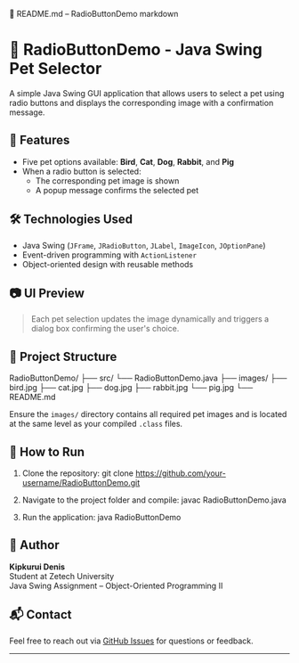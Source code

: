 📄 README.md – RadioButtonDemo
markdown
# 🐾 RadioButtonDemo - Java Swing Pet Selector

A simple Java Swing GUI application that allows users to select a pet using radio buttons and displays the corresponding image with a confirmation message.

## 🚀 Features

- Five pet options available: **Bird**, **Cat**, **Dog**, **Rabbit**, and **Pig**
- When a radio button is selected:
  - The corresponding pet image is shown
  - A popup message confirms the selected pet

## 🛠️ Technologies Used
- Java Swing (`JFrame`, `JRadioButton`, `JLabel`, `ImageIcon`, `JOptionPane`)
- Event-driven programming with `ActionListener`
- Object-oriented design with reusable methods

## 📷 UI Preview
> Each pet selection updates the image dynamically and triggers a dialog box confirming the user's choice.

## 📁 Project Structure

RadioButtonDemo/ 
├── src/ 
    └── RadioButtonDemo.java 
├── images/ 
    ├── bird.jpg 
    ├── cat.jpg 
    ├── dog.jpg 
    ├── rabbit.jpg 
    └── pig.jpg 
└── README.md


Ensure the `images/` directory contains all required pet images and is located at the same level as your compiled `.class` files.

## 🏁 How to Run

1. Clone the repository:
git clone https://github.com/your-username/RadioButtonDemo.git

2. Navigate to the project folder and compile:
javac RadioButtonDemo.java

3. Run the application:
java RadioButtonDemo


## 👤 Author
**Kipkurui Denis**  
Student at Zetech University  
Java Swing Assignment – Object-Oriented Programming II

## 📬 Contact
Feel free to reach out via [GitHub Issues](https://github.com/your-username/RadioButtonDemo/issues) for questions or feedback.

---